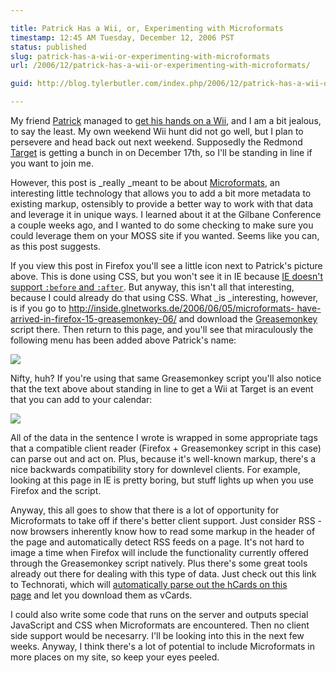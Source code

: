 ```yaml
---

title: Patrick Has a Wii, or, Experimenting with Microformats
timestamp: 12:45 AM Tuesday, December 12, 2006 PST
status: published
slug: patrick-has-a-wii-or-experimenting-with-microformats
url: /2006/12/patrick-has-a-wii-or-experimenting-with-microformats/

guid: http://blog.tylerbutler.com/index.php/2006/12/patrick-has-a-wii-or-experimenting-with-microformats/

---
```


My friend [Patrick][1] managed to [get his hands on a Wii][2], and I am a bit
jealous, to say the least. My own weekend Wii hunt did not go well, but I plan
to persevere and head back out next weekend. Supposedly the Redmond
[Target][3] is getting a bunch in on December 17th, so I'll be standing in
line if you want to join me.

However, this post is _really _meant to be about [Microformats][4], an
interesting little technology that allows you to add a bit more metadata to
existing markup, ostensibly to provide a better way to work with that data and
leverage it in unique ways. I learned about it at the Gilbane Conference a
couple weeks ago, and I wanted to do some checking to make sure you could
leverage them on your MOSS site if you wanted. Seems like you can, as this
post suggests.

If you view this post in Firefox you'll see a little icon next to Patrick's
picture above. This is done using CSS, but you won't see it in IE because [IE
doesn't support `:before` and `:after`][5]. But anyway, this isn't all that
interesting, because I could already do that using CSS. What _is _interesting,
however, is if you go to [http://inside.glnetworks.de/2006/06/05/microformats-
have-arrived-in-firefox-15-greasemonkey-06/][6] and download the [Greasemonkey
][7]script there. Then return to this page, and you'll see that miraculously
the following menu has been added above Patrick's name:

![][8]

Nifty, huh? If you're using that same Greasemonkey script you'll also notice
that the text above about standing in line to get a Wii at Target is an event
that you can add to your calendar:

![][9]

All of the data in the sentence I wrote is wrapped in some appropriate tags
that a compatible client reader (Firefox + Greasemonkey script in this case)
can parse out and act on. Plus, because it's well-known markup, there's a nice
backwards compatibility story for downlevel clients. For example, looking at
this page in IE is pretty boring, but stuff lights up when you use Firefox and
the script.

Anyway, this all goes to show that there is a lot of opportunity for
Microformats to take off if there's better client support. Just consider RSS -
now browsers inherently know how to read some markup in the header of the page
and automatically detect RSS feeds on a page. It's not hard to image a time
when Firefox will include the functionality currently offered through the
Greasemonkey script natively. Plus there's some great tools already out there
for dealing with this type of data. Just check out this link to Technorati,
which will [automatically parse out the hCards on this page][10] and let you
download them as vCards.

I could also write some code that runs on the server and outputs special
JavaScript and CSS when Microformats are encountered. Then no client side
support would be necesarry. I'll be looking into this in the next few weeks.
Anyway, I think there's a lot of potential to include Microformats in more
places on my site, so keep your eyes peeled.

   [1]: http://patrick.wagstrom.net/
   [2]: http://patrick.wagstrom.net/weblog/wii/wiik-wiith-wii.xml ()
   [3]: http://www.target.com/
   [4]: http://microformats.org/ ()
   [5]: http://www.quirksmode.org/css/beforeafter.html ()
   [6]: http://inside.glnetworks.de/2006/06/05/microformats-have-arrived-in-firefox-15-greasemonkey-06/ ()
   [7]: http://greasemonkey.mozdev.org/ ()
   [8]: /SiteCollectionImages/Post%20Images/hcard%20sample.PNG
   [9]: /SiteCollectionImages/Post%20Images/hcal%20sample.PNG
   [10]: http://technorati.com/contacts/http://www.tylerbutler.com/geekdom/Pages/PatrickHasaWii,or,ExperimentingwithMicroformats.aspx ()
